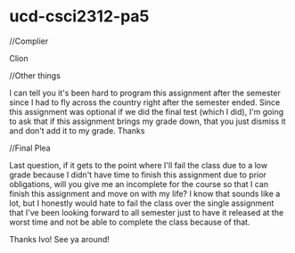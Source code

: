 # ucd-csci2312-pa5

//Complier

Clion

//Other things

I can tell you it's been hard to program this assignment after the semester since I had to fly across the country right after the semester ended. Since this assignment was optional if we did the final test (which I did), I'm going to ask that if this assignment brings my grade down, that you just dismiss it and don't add it to my grade. Thanks

//Final Plea

Last question, if it gets to the point where I'll fail the class due to a low grade because I didn't have time to finish this assignment due to prior obligations, will you give me an incomplete for the course so that I can finish this assignment and move on with my life? I know that sounds like a lot, but I honestly would hate to fail the class over the single assignment that I've been looking forward to all semester just to have it released at the worst time and not be able to complete the class because of that. 

Thanks Ivo! 
See ya around!
